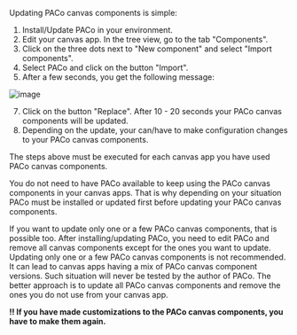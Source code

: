 Updating PACo canvas components is simple:
1. Install/Update PACo in your environment.
2. Edit your canvas app.
In the tree view, go to the tab "Components".
4. Click on the three dots next to "New component" and select "Import components".
5. Select PACo and click on the button "Import".
6. After a few seconds, you get the following message:

![image](https://user-images.githubusercontent.com/35654198/204081665-7533069d-7de9-41f7-88ba-8df6c1e69009.png)

7. Click on the button "Replace". After 10 - 20 seconds your PACo canvas components will be updated.
8. Depending on the update, your can/have to make configuration changes to your PACo canvas components.

The steps above must be executed for each canvas app you have used PACo canvas components.

You do not need to have PACo available to keep using the PACo canvas components in your canvas apps. That is why depending on your situation PACo must be installed or updated first before updating your PACo canvas components.

If you want to update only one or a few PACo canvas components, that is possible too. After installing/updating PACo, you need to edit PACo and remove all canvas components except for the ones you want to update. Updating only one or a few PACo canvas components is not recommended. It can lead to canvas apps having a mix of PACo canvas component versions. Such situation will never be tested by the author of PACo. The better approach is to update all PACo canvas components and remove the ones you do not use from your canvas app.

**!! If you have made customizations to the PACo canvas components, you have to make them again.**
